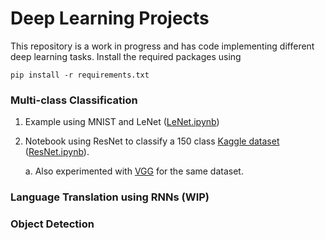 # Deep Learning Projects
This repository is a work in progress and has code implementing different deep learning tasks. Install the required packages using
```
pip install -r requirements.txt
```
### Multi-class Classification
1. Example using MNIST and LeNet ([LeNet.ipynb](LeNet.ipynb))
2. Notebook using ResNet to classify a 150 class [Kaggle dataset](https://www.kaggle.com/thedagger/pokemon-generation-one) ([ResNet.ipynb](ResNet.ipynb)).
  
    a. Also experimented with [VGG](models/VGG16.py) for the same dataset.
  
### Language Translation using RNNs (WIP)
### Object Detection
